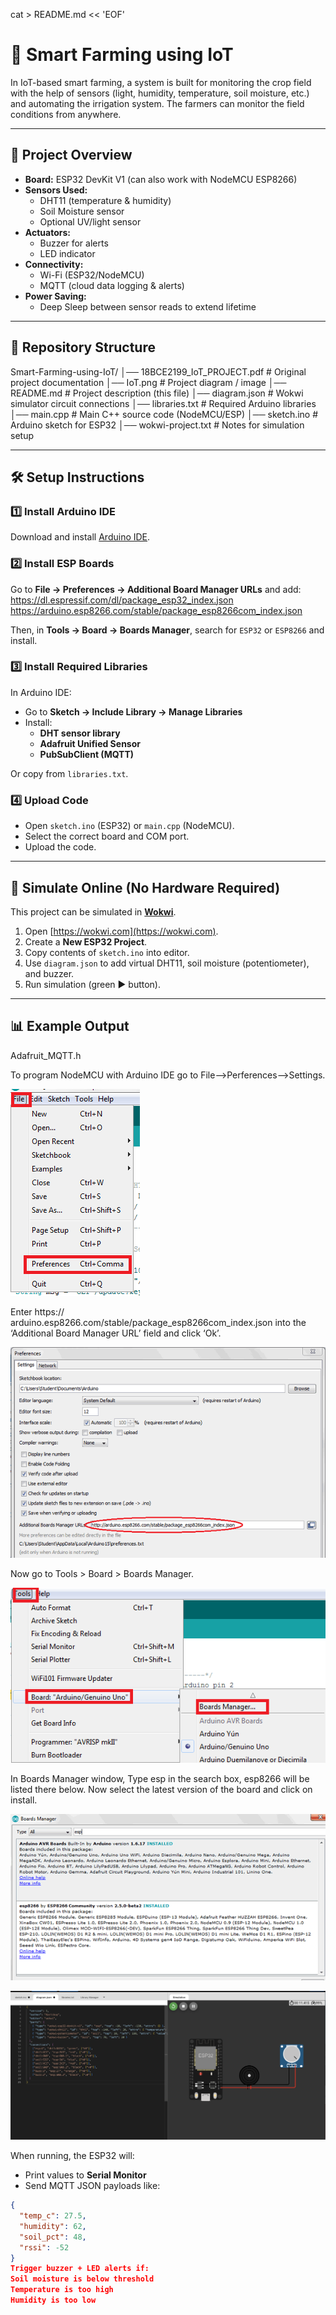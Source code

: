 cat > README.md << 'EOF'
# 🌱 Smart Farming using IoT

In IoT-based smart farming, a system is built for monitoring the crop field with the help of sensors (light, humidity, temperature, soil moisture, etc.) and automating the irrigation system. The farmers can monitor the field conditions from anywhere.

---

## 🚀 Project Overview
- **Board:** ESP32 DevKit V1 (can also work with NodeMCU ESP8266)
- **Sensors Used:**
  - DHT11 (temperature & humidity)
  - Soil Moisture sensor
  - Optional UV/light sensor
- **Actuators:**
  - Buzzer for alerts
  - LED indicator
- **Connectivity:**
  - Wi-Fi (ESP32/NodeMCU)
  - MQTT (cloud data logging & alerts)
- **Power Saving:**
  - Deep Sleep between sensor reads to extend lifetime

---

## 📂 Repository Structure
Smart-Farming-using-IoT/
│── 18BCE2199_IoT_PROJECT.pdf # Original project documentation
│── IoT.png # Project diagram / image
│── README.md # Project description (this file)
│── diagram.json # Wokwi simulator circuit connections
│── libraries.txt # Required Arduino libraries
│── main.cpp # Main C++ source code (NodeMCU/ESP)
│── sketch.ino # Arduino sketch for ESP32
│── wokwi-project.txt # Notes for simulation setup


---

## 🛠️ Setup Instructions

### 1️⃣ Install Arduino IDE
Download and install [Arduino IDE](https://www.arduino.cc/en/software).

### 2️⃣ Install ESP Boards
Go to **File → Preferences → Additional Board Manager URLs** and add:
https://dl.espressif.com/dl/package_esp32_index.json
https://arduino.esp8266.com/stable/package_esp8266com_index.json


Then, in **Tools → Board → Boards Manager**, search for `ESP32` or `ESP8266` and install.

### 3️⃣ Install Required Libraries
In Arduino IDE:
- Go to **Sketch → Include Library → Manage Libraries**
- Install:
  - **DHT sensor library**
  - **Adafruit Unified Sensor**
  - **PubSubClient (MQTT)**

Or copy from `libraries.txt`.

### 4️⃣ Upload Code
- Open `sketch.ino` (ESP32) or `main.cpp` (NodeMCU).
- Select the correct board and COM port.
- Upload the code.

---

## 🧪 Simulate Online (No Hardware Required)
This project can be simulated in **[Wokwi](https://wokwi.com/)**.  

1. Open [https://wokwi.com](https://wokwi.com).  
2. Create a **New ESP32 Project**.  
3. Copy contents of `sketch.ino` into editor.  
4. Use `diagram.json` to add virtual DHT11, soil moisture (potentiometer), and buzzer.  
5. Run simulation (green ▶ button).  

---

## 📊 Example Output
Adafruit_MQTT.h

To program NodeMCU with Arduino IDE go to File–>Perferences–>Settings.

![a](https://github.com/Kartikay77/Resume/blob/main/Smart%20Farming%20using%20IoT/media/IoT1.png?raw=true)



 

Enter https:// arduino.esp8266.com/stable/package_esp8266com_index.json into the ‘Additional Board Manager URL’ field and click ‘Ok’.

![b](https://github.com/Kartikay77/Resume/blob/main/Smart%20Farming%20using%20IoT/media/IoT2.png?raw=true)

 

Now go to Tools > Board > Boards Manager.

![c](https://github.com/Kartikay77/Resume/blob/main/Smart%20Farming%20using%20IoT/media/IoT3.png?raw=true)


 

In Boards Manager window, Type esp in the search box, esp8266 will be listed there below. Now select the latest version of the board and click on install.

![d](https://github.com/Kartikay77/Resume/blob/main/Smart%20Farming%20using%20IoT/media/IoT4.png?raw=true)

![e](https://github.com/Kartikay77/Smart-Farming-using-IoT/blob/main/IoT.png)

When running, the ESP32 will:
- Print values to **Serial Monitor**
- Send MQTT JSON payloads like:
```json
{
  "temp_c": 27.5,
  "humidity": 62,
  "soil_pct": 48,
  "rssi": -52
}
Trigger buzzer + LED alerts if:
Soil moisture is below threshold
Temperature is too high
Humidity is too low

